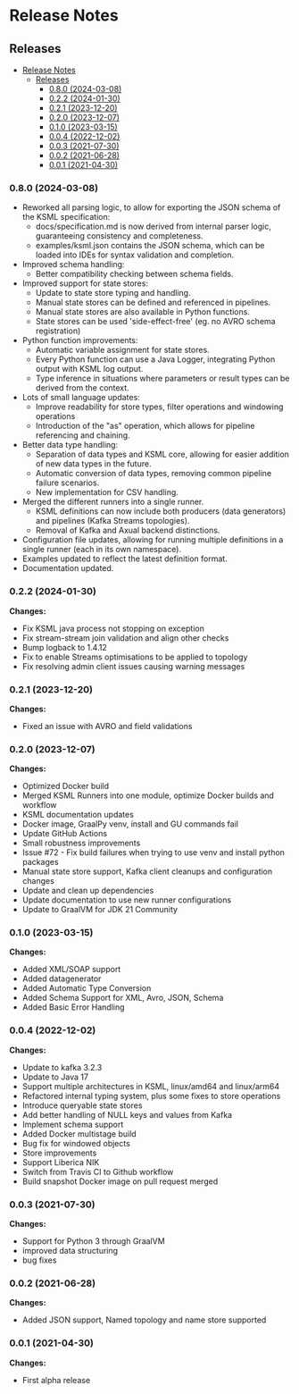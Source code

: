 # Release Notes

## Releases

<!-- TOC -->
* [Release Notes](#release-notes)
  * [Releases](#releases)
    * [0.8.0 (2024-03-08)](#080-2024-03-08)
    * [0.2.2 (2024-01-30)](#022-2024-01-30)
    * [0.2.1 (2023-12-20)](#021-2023-12-20)
    * [0.2.0 (2023-12-07)](#020-2023-12-07)
    * [0.1.0 (2023-03-15)](#010-2023-03-15)
    * [0.0.4 (2022-12-02)](#004-2022-12-02)
    * [0.0.3 (2021-07-30)](#003-2021-07-30)
    * [0.0.2 (2021-06-28)](#002-2021-06-28)
    * [0.0.1 (2021-04-30)](#001-2021-04-30)
<!-- TOC -->

### 0.8.0 (2024-03-08)
* Reworked all parsing logic, to allow for exporting the JSON schema of the KSML specification:
  * docs/specification.md is now derived from internal parser logic, guaranteeing consistency and completeness.
  * examples/ksml.json contains the JSON schema, which can be loaded into IDEs for syntax validation and completion.
* Improved schema handling:
  * Better compatibility checking between schema fields.
* Improved support for state stores:
  * Update to state store typing and handling.
  * Manual state stores can be defined and referenced in pipelines.
  * Manual state stores are also available in Python functions.
  * State stores can be used 'side-effect-free' (eg. no AVRO schema registration)
* Python function improvements:
  * Automatic variable assignment for state stores.
  * Every Python function can use a Java Logger, integrating Python output with KSML log output.
  * Type inference in situations where parameters or result types can be derived from the context.
* Lots of small language updates:
  * Improve readability for store types, filter operations and windowing operations
  * Introduction of the "as" operation, which allows for pipeline referencing and chaining.
* Better data type handling:
  * Separation of data types and KSML core, allowing for easier addition of new data types in the future.
  * Automatic conversion of data types, removing common pipeline failure scenarios.
  * New implementation for CSV handling.
* Merged the different runners into a single runner.
  * KSML definitions can now include both producers (data generators) and pipelines (Kafka Streams topologies).
  * Removal of Kafka and Axual backend distinctions.
* Configuration file updates, allowing for running multiple definitions in a single runner (each in its own namespace).
* Examples updated to reflect the latest definition format.
* Documentation updated.

### 0.2.2 (2024-01-30)

**Changes:**

* Fix KSML java process not stopping on exception
* Fix stream-stream join validation and align other checks
* Bump logback to 1.4.12
* Fix to enable Streams optimisations to be applied to topology
* Fix resolving admin client issues causing warning messages

### 0.2.1 (2023-12-20)

**Changes:**

* Fixed an issue with AVRO and field validations

### 0.2.0 (2023-12-07)

**Changes:**

* Optimized Docker build
* Merged KSML Runners into one module, optimize Docker builds and workflow
* KSML documentation updates
* Docker image, GraalPy venv, install and GU commands fail
* Update GitHub Actions
* Small robustness improvements
* Issue #72 - Fix build failures when trying to use venv and install python packages
* Manual state store support, Kafka client cleanups and configuration changes
* Update and clean up dependencies
* Update documentation to use new runner configurations
* Update to GraalVM for JDK 21 Community

### 0.1.0 (2023-03-15)

**Changes:**

* Added XML/SOAP support
* Added datagenerator
* Added Automatic Type Conversion
* Added Schema Support for XML, Avro, JSON, Schema
* Added Basic Error Handling

### 0.0.4 (2022-12-02)

**Changes:**

* Update to kafka 3.2.3
* Update to Java 17
* Support multiple architectures in KSML, linux/amd64 and linux/arm64
* Refactored internal typing system, plus some fixes to store operations
* Introduce queryable state stores
* Add better handling of NULL keys and values from Kafka
* Implement schema support
* Added Docker multistage build
* Bug fix for windowed objects
* Store improvements
* Support Liberica NIK
* Switch from Travis CI to Github workflow
* Build snapshot Docker image on pull request merged

### 0.0.3 (2021-07-30)

**Changes:**

* Support for Python 3 through GraalVM
* improved data structuring
* bug fixes

### 0.0.2 (2021-06-28)

**Changes:**

* Added JSON support, Named topology and name store supported

### 0.0.1 (2021-04-30)

**Changes:**

* First alpha release 
